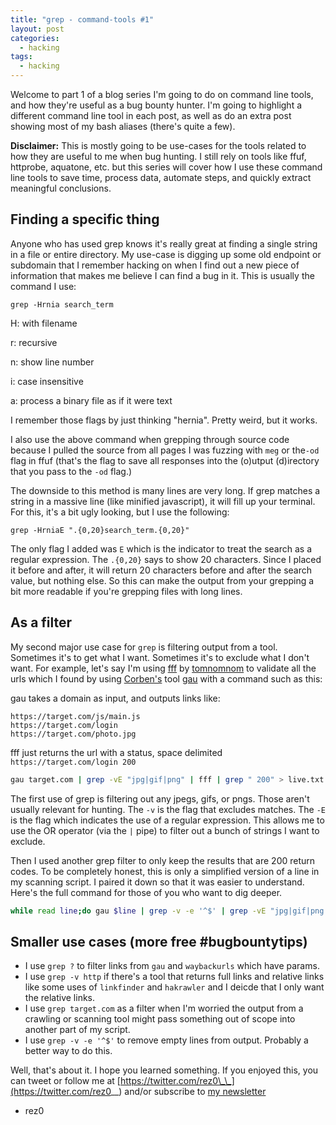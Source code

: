 ```yaml
---
title: "grep - command-tools #1"
layout: post
categories:
  - hacking
tags:
  - hacking
---
```


Welcome to part 1 of a blog series I'm going to do on command line tools, and how they're useful as a bug bounty hunter. I'm going to highlight a different command line tool in each post, as well as do an extra post showing most of my bash aliases (there's quite a few). 

**Disclaimer:** This is mostly going to be use-cases for the tools related to how they are useful to me when bug hunting. I still rely on tools like ffuf, httprobe, aquatone, etc. but this series will cover how I use these command line tools to save time, process data, automate steps, and quickly extract meaningful conclusions. 

## Finding a specific thing

Anyone who has used grep knows it's really great at finding a single string in a file or entire directory. My use-case is digging up some old endpoint or subdomain that I remember hacking on when I find out a new piece of information that makes me believe I can find a bug  in it. This is usually the command I use:

`grep -Hrnia search_term`

H: with filename

r: recursive

n: show line number

i: case insensitive 

a: process a binary file as if it were text

I remember those flags by just thinking "hernia". Pretty weird, but it works. 

I also use the above command when grepping through source code because I pulled the source from all pages I was fuzzing with `meg` or the`-od` flag in ffuf (that's the flag to save all responses into the (o)utput (d)irectory that you pass to the `-od` flag.)

The downside to this method is many lines are very long. If grep matches a string in a massive line (like minified javascript), it will fill up your terminal. For this, it's a bit ugly looking, but I use the following:

`grep -HrniaE ".{0,20}search_term.{0,20}"` 

The only flag I added was `E` which is the indicator to treat the search as a regular expression. The `.{0,20}` says to show 20 characters. Since I placed it before and after, it will return 20 characters before and after the search value, but nothing else. So this can make the output from your grepping a bit more readable if you're grepping files with long lines.

## As a filter

My second major use case for `grep` is filtering output from a tool. Sometimes it's to get what I want. Sometimes it's to exclude what I don't want. For example, let's say I'm using [fff](https://github.com/tomnomnom/fff)  by [tomnomnom](https://twitter.com/tomnomnom) to validate all the urls which I found by using [Corben's](https://twitter.com/hacker_?lang=en) tool [gau](https://github.com/lc/gau) with a command such as this:

gau takes a domain as input, and outputs links like:

```
https://target.com/js/main.js
https://target.com/login
https://target.com/photo.jpg
```
fff just returns the url with a status, space delimited `https://target.com/login 200`
```bash
gau target.com | grep -vE "jpg|gif|png" | fff | grep " 200" > live.txt
```

The first use of grep is filtering out any jpegs, gifs, or pngs. Those aren't usually relevant for hunting. The `-v` is the flag that excludes matches. The `-E` is the flag which indicates the use of a regular expression. This allows me to use the OR operator (via the `|` pipe) to filter out a bunch of strings I want to exclude. 

Then I used another grep filter to only keep the results that are 200 return codes. To be completely honest, this is only a simplified version of a line in my scanning script. I paired it down so that it was easier to understand. Here's the full command for those of you who want to dig deeper.

```bash
while read line;do gau $line | grep -v -e '^$' | grep -vE "jpg|gif|png|css|jpeg|ttf|woff|svg" | tee -a gau.txt | fff --delay 100 | grep -E " 200| 403| 401| 405" | anew endpoints_live.txt;done < target.com.txt
```

## Smaller use cases (more free #bugbountytips)

- I use `grep ?` to filter links from `gau` and `waybackurls` which have params.
- I use `grep -v http` if there's a tool that returns full links and relative links like some uses of `linkfinder` and `hakrawler` and I deicde that I only want the relative links.
- I use `grep target.com` as a filter when I'm worried the output from a crawling or scanning tool might pass something out of scope into another part of my script.
- I use `grep -v -e '^$'` to remove empty lines from output. Probably a better way to do this.

Well, that's about it. I hope you learned something. If you enjoyed this, you can tweet or follow me at [https://twitter.com/rez0\_\_](https://twitter.com/rez0__) and/or subscribe to [my newsletter](http://eepurl.com/c5WVgj) 

- rez0
